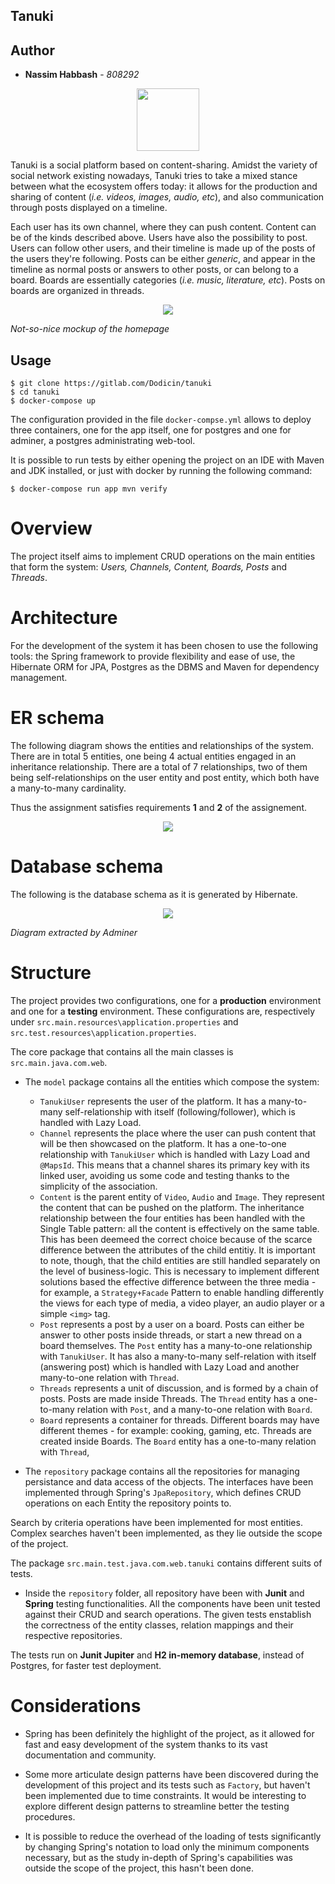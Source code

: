 ## Tanuki

## Author
- **Nassim Habbash** - _808292_

<center>
<img src="docs/images/logo.jpg" width="100" />
</center>

Tanuki is a social platform based on content-sharing. Amidst the variety of social network existing nowadays, Tanuki tries to take a mixed stance between what the ecosystem offers today: it allows for the production and sharing of content (*i.e. videos, images, audio, etc*), and also communication through posts displayed on a timeline.

Each user has its own channel, where they can push content. Content can be of the kinds described above. Users have also the possibility to post. Users can follow other users, and their timeline is made up of the posts of the users they're following. Posts can be either *generic*, and appear in the timeline as normal posts or answers to other posts, or can belong to a board. 
Boards are essentially categories (*i.e. music, literature, etc*). Posts on boards are organized in threads.


<center>
<img src="docs/images/mock.png"  />
</center>

*Not-so-nice mockup of the homepage*

## Usage

```
$ git clone https://gitlab.com/Dodicin/tanuki
$ cd tanuki
$ docker-compose up
```

The configuration provided in the file `docker-compse.yml` allows to deploy three containers, one for the app itself, one for postgres and one for adminer, a postgres administrating web-tool.

It is possible to run tests by either opening the project on an IDE with Maven and JDK installed, or just with docker by running the following command:

```
$ docker-compose run app mvn verify
```

# Overview

The project itself aims to implement CRUD operations on the main entities that form the system: *Users, Channels, Content, Boards, Posts* and *Threads*.

# Architecture

For the development of the system it has been chosen to use the following tools: the Spring framework to provide flexibility and ease of use, the Hibernate ORM for JPA, Postgres as the DBMS and Maven for dependency management.

# ER schema

The following diagram shows the entities and relationships of the system.
There are in total 5 entities, one being 4 actual entities engaged in an inheritance relationship. There are a total of 7 relationships, two of them being self-relationships on the user entity and post entity, which both have a many-to-many cardinality.

Thus the assignment satisfies requirements **1** and **2** of the assignement.

<center>
<img src="docs/images/er.png"  />
</center>

# Database schema

The following is the database schema as it is generated by Hibernate.
<center>
<img src="docs/images/schema.png"  />
</center>

*Diagram extracted by Adminer*

# Structure

The project provides two configurations, one for a **production** environment and one for a **testing** environment.
These configurations are, respectively under `src.main.resources\application.properties` and `src.test.resources\application.properties`.

The core package that contains all the main classes is `src.main.java.com.web`.

* The `model` package contains all the entities which compose the system:
    * `TanukiUser` represents the user of the platform. It has a many-to-many self-relationship with itself (following/follower), which is handled with Lazy Load.
    * `Channel` represents the place where the user can push content that will be then showcased on the platform. It has a one-to-one relationship with `TanukiUser` which is handled with Lazy Load and `@MapsId`. This means that a channel shares its primary key with its linked user, avoiding us some code and testing thanks to the simplicity of the association.
    * `Content` is the parent entity of `Video`, `Audio` and `Image`. They represent the content that can be pushed on the platform. The inheritance relationship between the four entities has been handled with the Single Table pattern: all the content is effectively on the same table. This has been deemeed the correct choice because of the scarce difference between the attributes of the child entitiy. It is important to note, though, that the child entities are still handled separately on the level of business-logic. This is necessary to implement different solutions based the effective difference between the three media - for example, a `Strategy+Facade` Pattern to enable handling differently the views for each type of media, a video player, an audio player or a simple `<img>` tag.
    * `Post` represents a post by a user on a board. Posts can either be answer to other posts inside threads, or start a new thread on a board themselves. The `Post` entity has a many-to-one relationship with `TanukiUser`. It has also a many-to-many self-relation with itself (answering post) which is handled with Lazy Load and another many-to-one relation with `Thread`.
    * `Threads` represents a unit of discussion, and is formed by a chain of posts. Posts are made inside Threads. The `Thread` entity has a one-to-many relation with `Post`, and a many-to-one relation with `Board`.
    * `Board` represents a container for threads. Different boards may have different themes - for example: cooking, gaming, etc. Threads are created inside Boards. The `Board` entity has a one-to-many relation with `Thread`,

* The `repository` package contains all the repositories for managing persistance and data access of the objects. The interfaces have been implemented through Spring's `JpaRepository`, which defines CRUD operations on each Entity the repository points to. 

Search by criteria operations have been implemented for most entities. Complex searches haven't been implemented, as they lie outside the scope of the project.

The package `src.main.test.java.com.web.tanuki` contains different suits of tests.

* Inside the `repository` folder, all repository have been with **Junit** and **Spring** testing functionalities. 
All the components have been unit tested against their CRUD and search operations. 
The given tests enstablish the correctness of the entity classes, relation mappings and their respective repositories.

The tests run on **Junit Jupiter** and **H2 in-memory database**, instead of Postgres, for faster test deployment. 


# Considerations


* Spring has been definitely the highlight of the project, as it allowed for fast and easy development of the system thanks to its vast documentation and community.

* Some more articulate design patterns have been discovered during the development of this project and its tests such as `Factory`, but haven't been implemented due to time constraints. It would be interesting to explore different design patterns to streamline better the testing procedures.

* It is possible to reduce the overhead of the loading of tests significantly by changing Spring's notation to load only the minimum components necessary, but as the study in-depth of Spring's capabilities was outside the scope of the project, this hasn't been done.